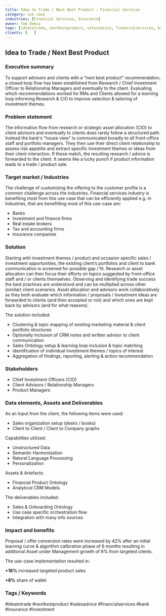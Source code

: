 ```yaml
---
title: Idea to Trade / Next Best Product - Financial Services
category: use case
industries: [Financial Services, Insurance]
owner: Tom Debus
tags: [ideatotrade, nextbestproduct, salesadvice, financialservices, bank, insurance, investment]
clients: [   ]
---
```


## Idea to Trade / Next Best Product

### Executive summary
To support advisors and clients with a “next best product” recommendation, a closed loop flow has been established
from Research / Chief Investment Officer to Relationship Managers and eventually to the client.
Evaluating which recommendations worked for RMs and Clients allowed for a learning loop informing Research & CIO
to improve selection & tailoring of investment themes.

### Problem statement
The information flow from research or strategic asset allocation (CIO) to client advisors and eventually to clients does rarely follow
a structured path. Instead the bank‘s “house view” is communicated broadly to all front-office staff and portfolio managers.
They then use their direct client relationship to assess risk appetite and extract specific investment themes or
ideas from their client interaction. If these match, the resulting research / advice is forwarded to the client.
It seems like a lucky punch if product information leads to a trade / product sale.

### Target market / Industries
The challenge of customizing the offering to the customer profile is a common challenge across the industries.
Financial services industry is benefiting most from this use case that can be efficiently applied e.g. in
Industries, that are benefitting most of this use-case are:
- Banks
- Investment and finance firms
- Real estate brokers
- Tax and accounting firms
- Insurance companies

### Solution
Starting with investment themes / product and occasion specific sales / investment opportunities,
the existing client‘s portfolios and client to bank communication is screened for possible gap / fit.
Research or asset allocation can then focus their efforts on topics suggested by front-office staff and / or clients themselves.
Observing and identifying trade success the best practices are understood and can be multiplied across other (similar) client scenarios.
Asset allocation and advisors work collaboratively as they both evaluate which information / proposals / investment ideas are
forwarded to clients (and then accepted or not) and which ones are kept back by advisors (and for what reasons).

The solution included:
- Clustering & topic mapping of existing marketing material & client portfolio structures
- Optionally inclusion of CRM notes and written advisor to client communication
- Sales Ontology setup & learning loop inclusion & topic matching
- Identification of individual investment themes / topics of interest
- Aggregation of findings, reporting, alerting & action recommendation

### Stakeholders
- Chief Investment Officers (CIO) 
- Client Advisors / Relationship Managers
- Product Managers

### Data elements, Assets and Deliverables

As an Input from the client, the following items were used:
- Sales organization setup (desks / books)
- Client to Client / Client to Company graphs

Capabilities utilized:
- Unstructured Data
- Semantic Harmonization
- Natural Language Processing
- Personalization

Assets & Artefacts:
- Financial Product Ontology
- Analytical CRM Models

The deliverables included:
- Sales & Onboarding Ontology
- Use case specific orchestration flow
- Integration with many info sources

### Impact and benefits
Proposal / offer conversion rates were increased by 42% after an initial learning curve & algorithm calibration phase of 6 months
resulting in additional Asset under Management growth of 8% from targeted clients.

The use-case implementation resulted in:

**+18%** increased targeted product sales

**+8%** share of wallet

### Tags / Keywords
#ideatotrade #nextbestproduct #salesadvice #financialservices #bank #insurance #investment